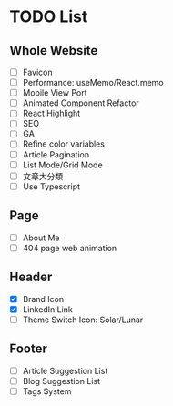 # TODO List

## Whole Website

- [ ] Favicon
- [ ] Performance: useMemo/React.memo
- [ ] Mobile View Port
- [ ] Animated Component Refactor
- [ ] React Highlight
- [ ] SEO
- [ ] GA
- [ ] Refine color variables
- [ ] Article Pagination
- [ ] List Mode/Grid Mode
- [ ] 文章大分類
- [ ] Use Typescript

## Page

- [ ] About Me
- [ ] 404 page web animation

## Header

- [x] Brand Icon
- [x] LinkedIn Link
- [ ] Theme Switch Icon: Solar/Lunar

## Footer

- [ ] Article Suggestion List
- [ ] Blog Suggestion List
- [ ] Tags System
